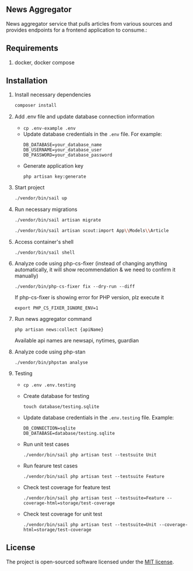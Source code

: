 ## News Aggregator

News aggregator service that pulls articles from various sources and provides endpoints for a frontend application to consume.:

## Requirements
1. docker, docker compose

## Installation
1. Install necessary dependencies

    ```bash
    composer install
    ```

2. Add .env file and update database connection information
    *   `cp .env-example .env`
    *   Update database credentials in the `.env` file. For example:
        ```
        DB_DATABASE=your_database_name
        DB_USERNAME=your_database_user
        DB_PASSWORD=your_database_password
        ```
    *   Generate application key
        ```
        php artisan key:generate
        ```

3. Start project 
    ```bash
    ./vendor/bin/sail up
    ```

4. Run necessary migrations 

    ```bash
    ./vendor/bin/sail artisan migrate

    ./vendor/bin/sail artisan scout:import App\\Models\\Article
    ```

5. Access container's shell
    ```
    ./vendor/bin/sail shell
    ```

6. Analyze code using php-cs-fixer (instead of changing anything automatically, it will show recommendation & we need to confirm it manually)

    ```
    ./vendor/bin/php-cs-fixer fix --dry-run --diff
    ```

    If php-cs-fixer is showing error for PHP version, plz execute it
    ```
    export PHP_CS_FIXER_IGNORE_ENV=1
    ```

7. Run news aggregator command
    ```
    php artisan news:collect {apiName}
    ```
    Available api names are newsapi, nytimes, guardian

8. Analyze code using php-stan
    ```
    ./vendor/bin/phpstan analyse
    ```

9. Testing
    *   `cp .env .env.testing`

    *   Create database for testing
        ```
        touch database/testing.sqlite
        ```

    *   Update database credentials in the `.env.testing` file. Example:
        ```
        DB_CONNECTION=sqlite
        DB_DATABASE=database/testing.sqlite
        ```

    *   Run unit test cases
        ```
        ./vendor/bin/sail php artisan test --testsuite Unit
        ```

    *   Run fearure test cases
        ```
        ./vendor/bin/sail php artisan test --testsuite Feature
        ```

    *   Check test coverage for feature test
        ```
        ./vendor/bin/sail php artisan test --testsuite=Feature --coverage-html=storage/test-coverage
        ```

    *   Check test coverage for unit test
        ```
        ./vendor/bin/sail php artisan test --testsuite=Unit --coverage-html=storage/test-coverage
        ```

## License

The project is open-sourced software licensed under the [MIT license](https://opensource.org/licenses/MIT).
